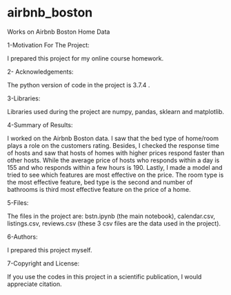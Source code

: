 # airbnb_boston
Works on Airbnb Boston Home Data

1-Motivation For The Project:

I prepared this project for my online course homework.

2- Acknowledgements:

The python version of code in the project is 3.7.4 .
 

3-Libraries:

Libraries used during the project are numpy, pandas, sklearn and matplotlib.


4-Summary of Results:

I worked on the Airbnb Boston data. 
I saw that the bed type of home/room plays a role on the customers rating.
Besides, I checked the response time of hosts and saw that hosts of homes with higher prices respond faster than other hosts. 
While the average price of hosts who responds within a day is 155 and who responds within a few hours is 190.
Lastly, I made a model and tried to see which features are most effective on the price. 
The room type is the most effective feature, bed type is the second and number of bathrooms is third most effective feature on the price of a home.


5-Files:

The files in the project are: 
bstn.ipynb (the main notebook), 
calendar.csv, listings.csv, reviews.csv (these 3 csv files are the data used in the project).


6-Authors:

I prepared this project myself.


7-Copyright and License:

If you use the codes in this project in a scientific publication, I would appreciate citation. 
